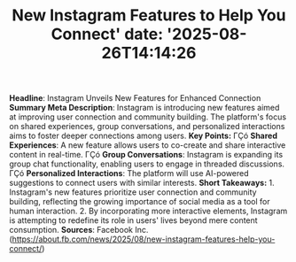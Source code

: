 ﻿---
title: "New Instagram Features to Help You Connect'
date: '2025-08-26T14:14:26"
category: "Markets"
summary: ""
slug: "new instagram features to help you connect"
source_urls:
  - "https://about.fb.com/news/2025/08/new-instagram-features-help-you-connect/"
seo:
  title: "New Instagram Features to Help You Connect | Hash n Hedge'
  description: '"
  keywords: ["news", "markets", "brief"]
---
**Headline**: Instagram Unveils New Features for Enhanced Connection  **Summary Meta Description**: Instagram is introducing new features aimed at improving user connection and community building. The platform's focus on shared experiences, group conversations, and personalized interactions aims to foster deeper connections among users.  **Key Points:**  ΓÇó **Shared Experiences**: A new feature allows users to co-create and share interactive content in real-time. ΓÇó **Group Conversations**: Instagram is expanding its group chat functionality, enabling users to engage in threaded discussions. ΓÇó **Personalized Interactions**: The platform will use AI-powered suggestions to connect users with similar interests.  **Short Takeaways:**  1. Instagram's new features prioritize user connection and community building, reflecting the growing importance of social media as a tool for human interaction. 2. By incorporating more interactive elements, Instagram is attempting to redefine its role in users' lives beyond mere content consumption.  **Sources**: Facebook Inc. (https://about.fb.com/news/2025/08/new-instagram-features-help-you-connect/) 

